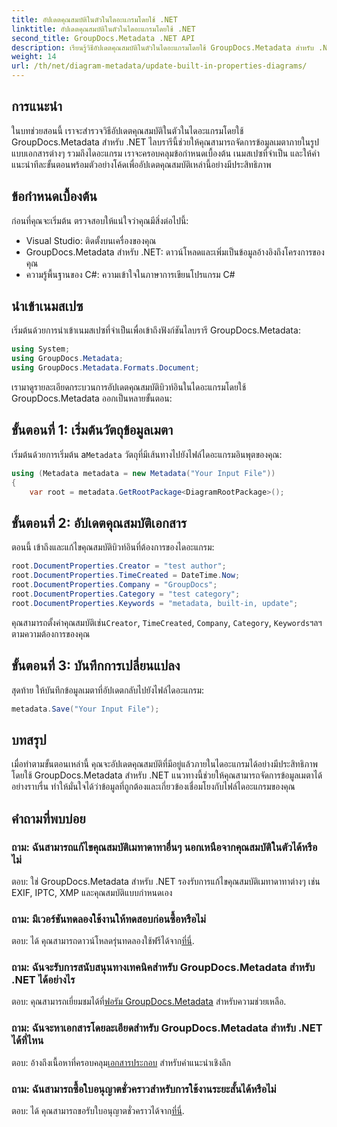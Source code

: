```yaml
---
title: อัปเดตคุณสมบัติในตัวในไดอะแกรมโดยใช้ .NET
linktitle: อัปเดตคุณสมบัติในตัวในไดอะแกรมโดยใช้ .NET
second_title: GroupDocs.Metadata .NET API
description: เรียนรู้วิธีอัปเดตคุณสมบัติในตัวในไดอะแกรมโดยใช้ GroupDocs.Metadata สำหรับ .NET แก้ไขข้อมูลเมตาได้อย่างราบรื่นด้วยตัวอย่างโค้ด
weight: 14
url: /th/net/diagram-metadata/update-built-in-properties-diagrams/
---
```

## การแนะนำ
ในบทช่วยสอนนี้ เราจะสำรวจวิธีอัปเดตคุณสมบัติในตัวในไดอะแกรมโดยใช้ GroupDocs.Metadata สำหรับ .NET ไลบรารีนี้ช่วยให้คุณสามารถจัดการข้อมูลเมตาภายในรูปแบบเอกสารต่างๆ รวมถึงไดอะแกรม เราจะครอบคลุมข้อกำหนดเบื้องต้น เนมสเปซที่จำเป็น และให้คำแนะนำทีละขั้นตอนพร้อมตัวอย่างโค้ดเพื่ออัปเดตคุณสมบัติเหล่านี้อย่างมีประสิทธิภาพ

## ข้อกำหนดเบื้องต้น

ก่อนที่คุณจะเริ่มต้น ตรวจสอบให้แน่ใจว่าคุณมีสิ่งต่อไปนี้:

- Visual Studio: ติดตั้งบนเครื่องของคุณ
- GroupDocs.Metadata สำหรับ .NET: ดาวน์โหลดและเพิ่มเป็นข้อมูลอ้างอิงถึงโครงการของคุณ
- ความรู้พื้นฐานของ C#: ความเข้าใจในภาษาการเขียนโปรแกรม C#

## นำเข้าเนมสเปซ

เริ่มต้นด้วยการนำเข้าเนมสเปซที่จำเป็นเพื่อเข้าถึงฟังก์ชันไลบรารี GroupDocs.Metadata:

```csharp
using System;
using GroupDocs.Metadata;
using GroupDocs.Metadata.Formats.Document;
```

เรามาดูรายละเอียดกระบวนการอัปเดตคุณสมบัติบิวท์อินในไดอะแกรมโดยใช้ GroupDocs.Metadata ออกเป็นหลายขั้นตอน:

## ขั้นตอนที่ 1: เริ่มต้นวัตถุข้อมูลเมตา

 เริ่มต้นด้วยการเริ่มต้น a`Metadata` วัตถุที่มีเส้นทางไปยังไฟล์ไดอะแกรมอินพุตของคุณ:

```csharp
using (Metadata metadata = new Metadata("Your Input File"))
{
    var root = metadata.GetRootPackage<DiagramRootPackage>();
```

## ขั้นตอนที่ 2: อัปเดตคุณสมบัติเอกสาร

ตอนนี้ เข้าถึงและแก้ไขคุณสมบัติบิวท์อินที่ต้องการของไดอะแกรม:

```csharp
root.DocumentProperties.Creator = "test author";
root.DocumentProperties.TimeCreated = DateTime.Now;
root.DocumentProperties.Company = "GroupDocs";
root.DocumentProperties.Category = "test category";
root.DocumentProperties.Keywords = "metadata, built-in, update";
```

 คุณสามารถตั้งค่าคุณสมบัติเช่น`Creator`, `TimeCreated`, `Company`, `Category`, `Keywords`ฯลฯ ตามความต้องการของคุณ

## ขั้นตอนที่ 3: บันทึกการเปลี่ยนแปลง

สุดท้าย ให้บันทึกข้อมูลเมตาที่อัปเดตกลับไปยังไฟล์ไดอะแกรม:

```csharp
metadata.Save("Your Input File");
```

## บทสรุป

เมื่อทำตามขั้นตอนเหล่านี้ คุณจะอัปเดตคุณสมบัติที่มีอยู่แล้วภายในไดอะแกรมได้อย่างมีประสิทธิภาพโดยใช้ GroupDocs.Metadata สำหรับ .NET แนวทางนี้ช่วยให้คุณสามารถจัดการข้อมูลเมตาได้อย่างราบรื่น ทำให้มั่นใจได้ว่าข้อมูลที่ถูกต้องและเกี่ยวข้องเชื่อมโยงกับไฟล์ไดอะแกรมของคุณ


## คำถามที่พบบ่อย

### ถาม: ฉันสามารถแก้ไขคุณสมบัติเมทาดาทาอื่นๆ นอกเหนือจากคุณสมบัติในตัวได้หรือไม่
ตอบ: ใช่ GroupDocs.Metadata สำหรับ .NET รองรับการแก้ไขคุณสมบัติเมทาดาทาต่างๆ เช่น EXIF, IPTC, XMP และคุณสมบัติแบบกำหนดเอง

### ถาม: มีเวอร์ชันทดลองใช้งานให้ทดสอบก่อนซื้อหรือไม่
 ตอบ: ได้ คุณสามารถดาวน์โหลดรุ่นทดลองใช้ฟรีได้จาก[ที่นี่](https://releases.groupdocs.com/).

### ถาม: ฉันจะรับการสนับสนุนทางเทคนิคสำหรับ GroupDocs.Metadata สำหรับ .NET ได้อย่างไร
 ตอบ: คุณสามารถเยี่ยมชมได้ที่[ฟอรัม GroupDocs.Metadata](https://forum.groupdocs.com/c/metadata/14) สำหรับความช่วยเหลือ.

### ถาม: ฉันจะหาเอกสารโดยละเอียดสำหรับ GroupDocs.Metadata สำหรับ .NET ได้ที่ไหน
 ตอบ: อ้างถึงเนื้อหาที่ครอบคลุม[เอกสารประกอบ](https://tutorials.groupdocs.com/metadata/net/) สำหรับคำแนะนำเชิงลึก

### ถาม: ฉันสามารถซื้อใบอนุญาตชั่วคราวสำหรับการใช้งานระยะสั้นได้หรือไม่
 ตอบ: ได้ คุณสามารถขอรับใบอนุญาตชั่วคราวได้จาก[ที่นี่](https://purchase.groupdocs.com/temporary-license/).